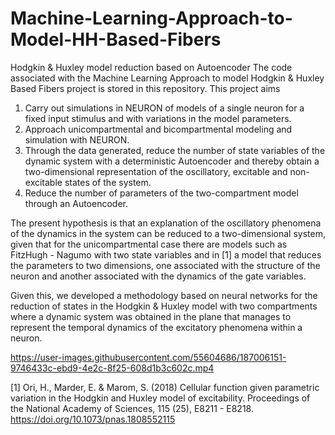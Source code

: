 # Machine-Learning-Approach-to-Model-HH-Based-Fibers
Hodgkin &amp; Huxley model reduction based on Autoencoder
The code associated with the Machine Learning Approach to model Hodgkin & Huxley Based Fibers project is stored in this repository. This project aims 

1. Carry out simulations in NEURON of models of a single neuron for a fixed input stimulus and with variations in the model parameters.  
2. Approach unicompartmental and bicompartmental modeling and simulation with NEURON.  
3. Through the data generated, reduce the number of state variables of the dynamic system with a deterministic Autoencoder and thereby obtain a two-dimensional representation of the oscillatory, excitable and non-excitable states of the system.  
4. Reduce the number of parameters of the two-compartment model through an Autoencoder.  

The present hypothesis is that an explanation of the oscillatory phenomena of the dynamics in the system can be reduced to a two-dimensional system, given that for the unicompartmental case there are models such as FitzHugh - Nagumo with two state variables and in [1] a model that reduces the parameters to two dimensions, one associated with the structure of the neuron and another associated with the dynamics of the gate variables.


Given this, we developed a methodology based on neural networks for the reduction of states in the Hodgkin & Huxley model with two compartments where a dynamic system was obtained in the plane that manages to represent the temporal dynamics of the excitatory phenomena within a neuron.

https://user-images.githubusercontent.com/55604686/187006151-9746433c-ebd9-4e2c-8f25-608d1b3c602c.mp4


[1] Ori, H., Marder, E. & Marom, S. (2018) Cellular function given parametric variation in the Hodgkin and Huxley model of excitability. Proceedings of the National Academy of Sciences, 115 (25), E8211 - E8218. https://doi.org/10.1073/pnas.1808552115
